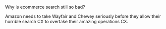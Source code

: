 Why is ecommerce search still so bad?

Amazon needs to take Wayfair and Chewey seriously before they allow their horrible search CX to overtake their amazing operations CX. 
